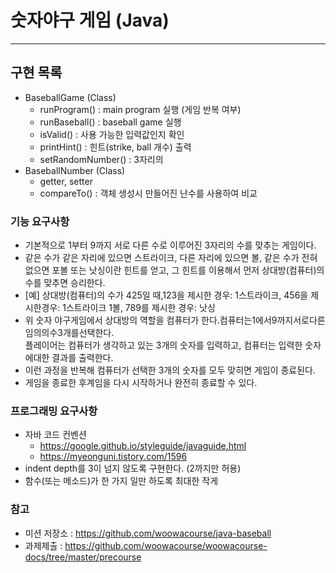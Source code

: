 # 숫자야구 게임 (Java)
---
## 구현 목록
- BaseballGame (Class)
	- runProgram() : main program 실행 (게임 반복 여부)
	- runBaseball() : baseball game 실행
	- isValid() : 사용 가능한 입력값인지 확인
	- printHint() : 힌트(strike, ball 개수) 출력
	- setRandomNumber() : 3자리의 
- BaseballNumber (Class)
	- getter, setter
	- compareTo() : 객체 생성시 만들어진 난수를 사용하여 비교

### 기능 요구사항
- 기본적으로 1부터 9까지 서로 다른 수로 이루어진 3자리의 수를 맞추는 게임이다.
- 같은 수가 같은 자리에 있으면 스트라이크, 다른 자리에 있으면 볼, 같은 수가 전혀 없으면 포볼 또는 낫싱이란 힌트를 얻고, 그 힌트를 이용해서 먼저 상대방(컴퓨터)의 수를 맞추면 승리한다.
- [예] 상대방(컴퓨터)의 수가 425일 때,123을 제시한 경우: 1스트라이크, 456을 제시한경우: 1스트라이크 1볼, 789를 제시한 경우: 낫싱
- 위 숫자 야구게임에서 상대방의 역할을 컴퓨터가 한다.컴퓨터는1에서9까지서로다른임의의수3개를선택한다.<br>
플레이어는 컴퓨터가 생각하고 있는 3개의 숫자를 입력하고, 컴퓨터는 입력한 숫자에대한 결과를 출력한다.
- 이런 과정을 반복해 컴퓨터가 선택한 3개의 숫자를 모두 맞히면 게임이 종료된다.
- 게임을 종료한 후계임을 다시 시작하거나 완전히 종료할 수 있다.

### 프로그래밍 요구사항
- 자바 코드 컨벤션
	- https://google.github.io/styleguide/javaguide.html
	- https://myeonguni.tistory.com/1596
- indent depth를 3이 넘지 않도록 구현한다. (2까지만 허용)
- 함수(또는 메소드)가 한 가지 일만 하도록 최대한 작게

### 참고
- 미션 저장소 : https://github.com/woowacourse/java-baseball
- 과제제출 : https://github.com/woowacourse/woowacourse-docs/tree/master/precourse
